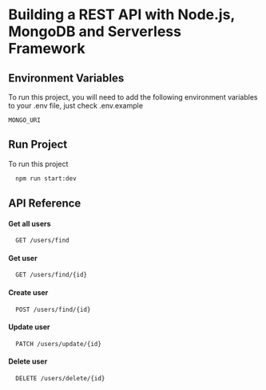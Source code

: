 # Building a REST API with Node.js, MongoDB and Serverless Framework

## Environment Variables

To run this project, you will need to add the following environment variables to your .env file, just check .env.example

`MONGO_URI`

## Run Project

To run this project

```bash
  npm run start:dev
```

## API Reference

#### Get all users

```http
  GET /users/find
```

#### Get user

```http
  GET /users/find/{id}
```

#### Create user

```http
  POST /users/find/{id}
```

#### Update user

```http
  PATCH /users/update/{id}
```

#### Delete user

```http
  DELETE /users/delete/{id}
```
